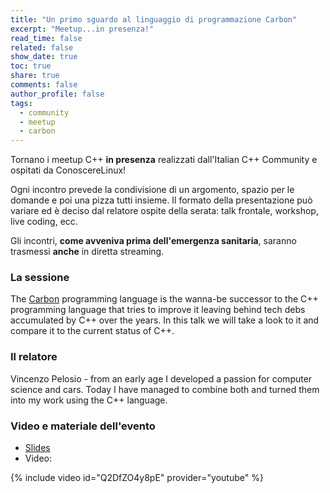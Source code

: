 ```yaml
---
title: "Un primo sguardo al linguaggio di programmazione Carbon"
excerpt: "Meetup...in presenza!"
read_time: false
related: false
show_date: true
toc: true
share: true
comments: false
author_profile: false
tags:
  - community
  - meetup
  - carbon
---
```


Tornano i meetup C++ **in presenza** realizzati dall'Italian C++ Community e ospitati da ConoscereLinux!

Ogni incontro prevede la condivisione di un argomento, spazio per le domande e poi una pizza tutti insieme.
Il formato della presentazione può variare ed è deciso dal relatore ospite della serata: talk frontale, workshop, live coding, ecc.

Gli incontri, **come avveniva prima dell'emergenza sanitaria**, saranno trasmessi **anche** in diretta streaming.

### La sessione

The [Carbon](https://github.com/carbon-language/carbon-lang) programming language is the wanna-be successor to the C++ programming language that tries to improve it leaving behind tech debs accumulated by C++ over the years. In this talk we will take a look to it and compare it to the current status of C++.

### Il relatore

Vincenzo Pelosio - from an early age I developed a passion for computer science and cars. Today I have managed to combine both and turned them into my work using the C++ language.

### Video e materiale dell'evento

- [Slides](https://github.com/italiancpp/meetups/blob/main/Carbon%20Lang%20-%20Vincenzo%20Pelosio.pdf)
- Video:

{% include video id="Q2DfZO4y8pE" provider="youtube" %}
